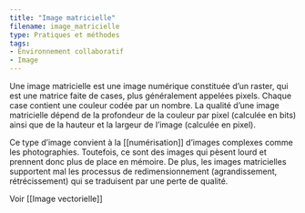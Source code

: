 ```yaml
---
title: "Image matricielle"
filename: image_matricielle
type: Pratiques et méthodes
tags:
- Environnement collaboratif
- Image
---
```


Une image matricielle est une image numérique constituée d’un raster, qui est une matrice faite de cases, plus généralement appelées pixels. Chaque case contient une couleur codée par un nombre. La qualité d’une image matricielle dépend de la profondeur de la couleur par pixel (calculée en bits) ainsi que de la hauteur et la largeur de l’image (calculée en pixel).

Ce type d’image convient à la [[numérisation]] d’images complexes comme les photographies. Toutefois, ce sont des images qui pèsent lourd et prennent donc plus de place en mémoire. De plus, les images matricielles supportent mal les processus de redimensionnement (agrandissement, rétrécissement) qui se traduisent par une perte de qualité.

Voir [[Image vectorielle]]


